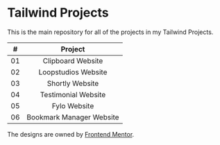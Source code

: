 # Tailwind Projects

This is the main repository for all of the projects in my Tailwind Projects.

|  #  |     Project     |  
| :-: | :-------------: | 
| 01  | Clipboard Website |  
| 02  |  Loopstudios Website  |
| 03  |  Shortly Website  | 
| 04  |  Testimonial Website  | 
| 05  |   Fylo Website  |
| 06  |  Bookmark Manager Website  |

The designs are owned by [Frontend Mentor](https://frontendmentor.io).
